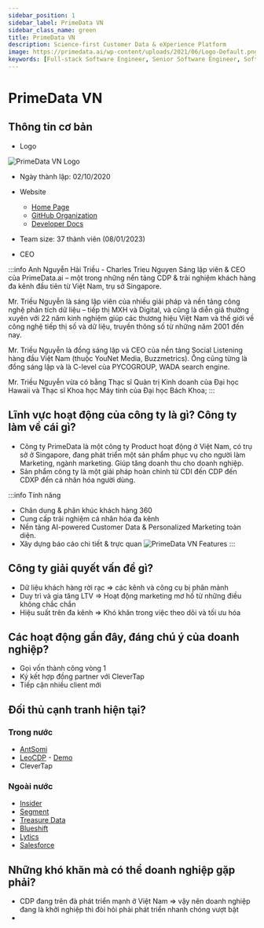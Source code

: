 ```yaml
---
sidebar_position: 1
sidebar_label: PrimeData VN
sidebar_class_name: green
title: PrimeData VN
description: Science-first Customer Data & eXperience Platform
image: https://primedata.ai/wp-content/uploads/2021/06/Logo-Default.png
keywords: [Full-stack Software Engineer, Senior Software Engineer, Software Engineer, JS Framework, UI Framework, Frontend Developer, Nguyễn Lê Phong]
---
```


# PrimeData VN
## Thông tin cơ bản

* Logo

![PrimeData VN Logo](https://primedata.ai/wp-content/uploads/2021/06/Logo-Default.png)

* Ngày thành lập: 02/10/2020

* Website
  - [Home Page](https://primedata.ai)
  - [GitHub Organization](https://github.com/primedata-ai)
  - [Developer Docs](https://developer.primedata.ai/docs/overview)

* Team size: 37 thành viên (08/01/2023)


* CEO

:::info Anh Nguyễn Hải Triều - Charles Trieu Nguyen
Sáng lập viên & CEO của PrimeData.ai – một trong những nền tảng CDP & trải nghiệm khách hàng đa kênh đầu tiên từ Việt Nam, trụ sở Singapore.

Mr. Triều Nguyễn là sáng lập viên của nhiều giải pháp và nền tảng công nghệ phân tích dữ liệu – tiếp thị MXH và Digital, và cũng là diễn giả thường xuyên với 22 năm kinh nghiệm giúp các thương hiệu Việt Nam và thế giới về công nghệ tiếp thị số và dữ liệu, truyền thông số từ những năm 2001 đến nay.

Mr. Triều Nguyễn là đồng sáng lập và CEO của nền tảng Social Listening hàng đầu Việt Nam (thuộc YouNet Media, Buzzmetrics). Ông cũng từng là đồng sáng lập và là C-level của PYCOGROUP,  WADA search engine.

Mr. Triều Nguyễn vừa có bằng Thạc sĩ Quản trị Kinh doanh của Đại học Hawaii và Thạc sĩ Khoa học Máy tính của Đại học Bách Khoa;
:::

## Lĩnh vực hoạt động của công ty là gì? Công ty làm về cái gì?
- Công ty PrimeData là một công ty Product hoạt động ở Việt Nam, có trụ sở ở Singapore, đang phát triển một sản phẩm phục vụ cho người làm Marketing, ngành marketing. Giúp tăng doanh thu cho doanh nghiệp.
- Sản phẩm công ty là một giải pháp hoàn chỉnh từ CDI đến CDP đến CDXP đến cá nhân hóa người dùng.
  
:::info Tính năng
* Chân dung & phân khúc khách hàng 360
* Cung cấp trải nghiệm cá nhân hóa đa kênh
* Nền tảng AI-powered Customer Data & Personalized Marketing toàn diện.
* Xây dựng báo cáo chi tiết & trực quan
![PrimeData VN Features](https://primedata.ai/wp-content/uploads/2021/09/Mockups.png)
:::


## Công ty giải quyết vấn đề gì?
- Dữ liệu khách hàng rời rạc => các kênh và công cụ bị phân mảnh
- Duy trì và gia tăng LTV => Hoạt động marketing mơ hồ từ những điều không chắc chắn
- Hiệu suất trên đa kênh => Khó khăn trong việc theo dõi và tối ưu hóa

## Các hoạt động gần đây, đáng chú ý của doanh nghiệp?
- Gọi vốn thành công vòng 1
- Ký kết hợp đồng partner với CleverTap
- Tiếp cận nhiều client mới

## Đối thủ cạnh tranh hiện tại?
### Trong nước
- [AntSomi](https://www.antsomi.com/)
- [LeoCDP](LeoCDP.com) - [Demo](https://trieu.github.io/leo-cdp-free-edition/)
- CleverTap

### Ngoài nước
- [Insider](www.useinsider.com)
- [Segment](www.segment.com)
- [Treasure Data](www.treasuredata.com)
- [Blueshift](www.blueshift.com)
- [Lytics](www.lytics.com)
- [Salesforce](www.salesforce.com)

## Những khó khăn mà có thể doanh nghiệp gặp phải?
- CDP đang trên đà phát triển mạnh ở Việt Nam => vậy nên doanh nghiệp đang là khởi nghiệp thì đòi hỏi phải phát triển nhanh chóng vượt bật
- 
